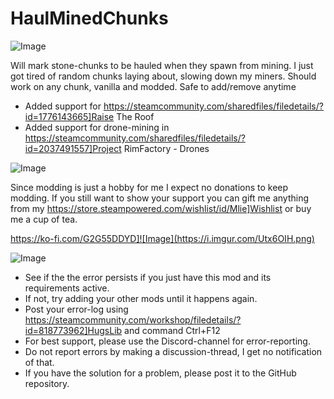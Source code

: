 # HaulMinedChunks

![Image](https://i.imgur.com/buuPQel.png)


Will mark stone-chunks to be hauled when they spawn from mining.
I just got tired of random chunks laying about, slowing down my miners.
Should work on any chunk, vanilla and modded.
Safe to add/remove anytime

- Added support for https://steamcommunity.com/sharedfiles/filedetails/?id=1776143665]Raise The Roof
- Added support for drone-mining in https://steamcommunity.com/sharedfiles/filedetails/?id=2037491557]Project RimFactory - Drones

![Image](https://i.imgur.com/O0IIlYj.png)

Since modding is just a hobby for me I expect no donations to keep modding. If you still want to show your support you can gift me anything from my https://store.steampowered.com/wishlist/id/Mlie]Wishlist or buy me a cup of tea.

https://ko-fi.com/G2G55DDYD]![Image](https://i.imgur.com/Utx6OIH.png)


![Image](https://i.imgur.com/PwoNOj4.png)



-  See if the the error persists if you just have this mod and its requirements active.
-  If not, try adding your other mods until it happens again.
-  Post your error-log using https://steamcommunity.com/workshop/filedetails/?id=818773962]HugsLib and command Ctrl+F12
-  For best support, please use the Discord-channel for error-reporting.
-  Do not report errors by making a discussion-thread, I get no notification of that.
-  If you have the solution for a problem, please post it to the GitHub repository.





